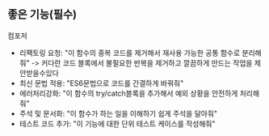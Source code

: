 ## 좋은 기능(필수)
컴포저
- 리팩토링 요청: "이 함수의 중복 코드를 제거해서 재사용 가능한 공통 함수로 분리해줘" -> 커다란 코드 블록에서 불필요한 반복을 제거하고 깔끔하게 만드는 작업을 제안받을수있다
- 최신 문법 적용: "ES6문법으로 코드를 간결하게 바꿔줘"
- 에러처리강화: "이 함수의 try/catch블록을 추가해서 예외 상황을 안전하게 처리해줘"
- 주석 및 문서화: "이 함수가 하는 일을 이해하기 쉽게 주석을 달아줘"
- 테스트 코드 추가: "이 기능에 대한 단위 테스트 케이스를 작성해줘"